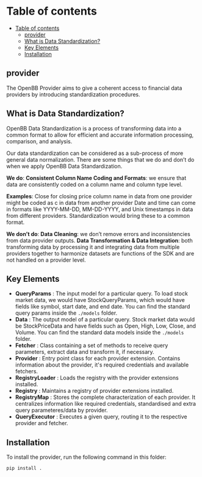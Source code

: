 # Table of contents

- [Table of contents](#table-of-contents)
  - [provider](#provider)
  - [What is Data Standardization?](#what-is-data-standardization)
  - [Key Elements](#key-elements)
  - [Installation](#installation)

## provider

The OpenBB Provider aims to give a coherent access to financial data providers by introducing standardization procedures.

## What is Data Standardization?

OpenBB Data Standardization is a process of transforming data into a common format to allow for efficient and accurate information processing, comparison, and analysis.

Our data standardization can be considered as a sub-process of more general data normalization. There are some things that we do and don’t do when we apply OpenBB Data Standardization.

**We do**:
**Consistent Column Name Coding and Formats**: we ensure that data are consistently coded on a column name and column type level.

**Examples**:
Close for closing price column name in data from one provider might be coded as c in data from another provider Date and time can come in formats like YYYY-MM-DD, MM-DD-YYYY, and Unix timestamps in data from different providers. Standardization would bring these to a common format.

**We don’t do**:
**Data Cleaning**: we don’t remove errors and inconsistencies from data provider outputs.
**Data Transformation & Data Integration**: both transforming data by processing it and integrating data from multiple providers together to harmonize datasets are functions of the SDK and are not handled on a provider level.

## Key Elements

- **QueryParams** : The input model for a particular query. To load stock market data, we would have StockQueryParams, which would have fields like symbol, start date, and end date. You can find the standard query params inside the `./models` folder.
- **Data** : The output model of a particular query. Stock market data would be StockPriceData and have fields such as Open, High, Low, Close, and Volume. You can find the standard data models inside the `./models` folder.
- **Fetcher** : Class containing a set of methods to receive query parameters, extract data and transform it, if necessary.
- **Provider** : Entry point class for each provider extension. Contains information about the provider, it's required credentials and available fetchers.
- **RegistryLoader** : Loads the registry with the provider extensions installed.
- **Registry** : Maintains a registry of provider extensions installed.
- **RegistryMap** : Stores the complete characterization of each provider. It centralizes information like required credentials, standardised and extra query parameteres/data by provider.
- **QueryExecutor** : Executes a given query, routing it to the respective provider and fetcher.

## Installation

To install the provider, run the following command in this folder:

```bash
pip install .
```
